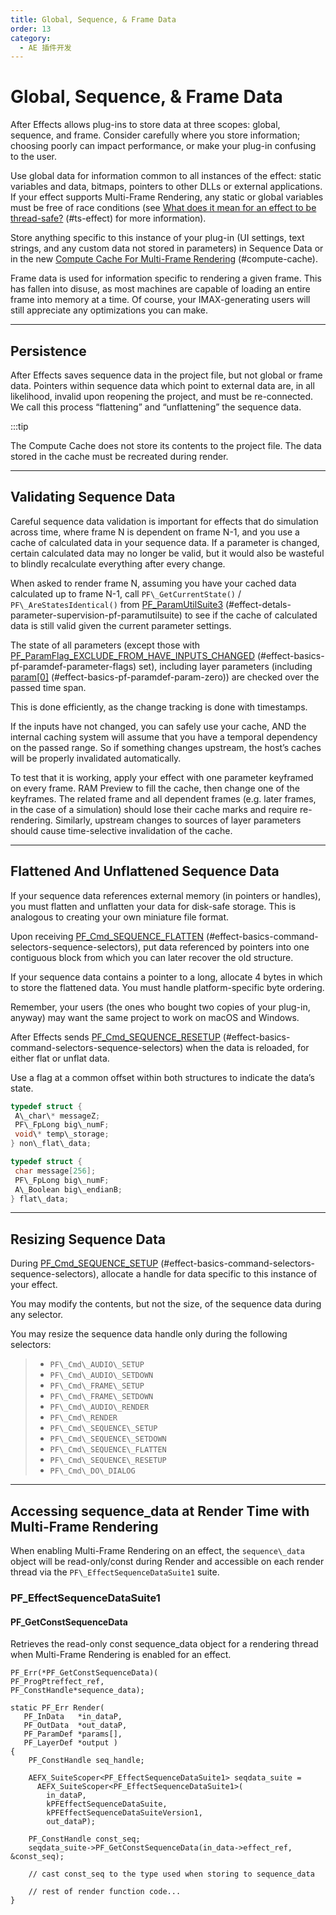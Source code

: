```yaml
---
title: Global, Sequence, & Frame Data
order: 13
category:
  - AE 插件开发
---
```

# Global, Sequence, & Frame Data

After Effects allows plug-ins to store data at three scopes: global, sequence, and frame. Consider carefully where you store information; choosing poorly can impact performance, or make your plug-in confusing to the user.

Use global data for information common to all instances of the effect: static variables and data, bitmaps, pointers to other DLLs or external applications. If your effect supports Multi-Frame Rendering, any static or global variables must be free of race conditions (see [What does it mean for an effect to be thread-safe?](multi-frame-rendering-in-ae.html) (#ts-effect) for more information).

Store anything specific to this instance of your plug-in (UI settings, text strings, and any custom data not stored in parameters) in Sequence Data or in the new [Compute Cache For Multi-Frame Rendering](multi-frame-rendering-in-ae.html) (#compute-cache).

Frame data is used for information specific to rendering a given frame. This has fallen into disuse, as most machines are capable of loading an entire frame into memory at a time. Of course, your IMAX-generating users will still appreciate any optimizations you can make.

---

## Persistence

After Effects saves sequence data in the project file, but not global or frame data. Pointers within sequence data which point to external data are, in all likelihood, invalid upon reopening the project, and must be re-connected. We call this process “flattening” and “unflattening” the sequence data.

:::tip

The Compute Cache does not store its contents to the project file. The data stored in the cache must be recreated during render.

---

## Validating Sequence Data

Careful sequence data validation is important for effects that do simulation across time, where frame N is dependent on frame N-1, and you use a cache of calculated data in your sequence data. If a parameter is changed, certain calculated data may no longer be valid, but it would also be wasteful to blindly recalculate everything after every change.

When asked to render frame N, assuming you have your cached data calculated up to frame N-1, call `PF\_GetCurrentState()` / `PF\_AreStatesIdentical()` from [PF_ParamUtilSuite3](parameter-supervision.html) (#effect-detals-parameter-supervision-pf-paramutilsuite) to see if the cache of calculated data is still valid given the current parameter settings.

The state of all parameters (except those with [PF_ParamFlag_EXCLUDE_FROM_HAVE_INPUTS_CHANGED](../effect-basics/PF_ParamDef.html) (#effect-basics-pf-paramdef-parameter-flags) set), including layer parameters (including [param[0]](../effect-basics/PF_ParamDef.html) (#effect-basics-pf-paramdef-param-zero)) are checked over the passed time span.

This is done efficiently, as the change tracking is done with timestamps.

If the inputs have not changed, you can safely use your cache, AND the internal caching system will assume that you have a temporal dependency on the passed range. So if something changes upstream, the host’s caches will be properly invalidated automatically.

To test that it is working, apply your effect with one parameter keyframed on every frame. RAM Preview to fill the cache, then change one of the keyframes. The related frame and all dependent frames (e.g. later frames, in the case of a simulation) should lose their cache marks and require re-rendering. Similarly, upstream changes to sources of layer parameters should cause time-selective invalidation of the cache.

---

## Flattened And Unflattened Sequence Data

If your sequence data references external memory (in pointers or handles), you must flatten and unflatten your data for disk-safe storage. This is analogous to creating your own miniature file format.

Upon receiving [PF_Cmd_SEQUENCE_FLATTEN](../effect-basics/command-selectors.html) (#effect-basics-command-selectors-sequence-selectors), put data referenced by pointers into one contiguous block from which you can later recover the old structure.

If your sequence data contains a pointer to a long, allocate 4 bytes in which to store the flattened data. You must handle platform-specific byte ordering.

Remember, your users (the ones who bought two copies of your plug-in, anyway) may want the same project to work on macOS and Windows.

After Effects sends [PF_Cmd_SEQUENCE_RESETUP](../effect-basics/command-selectors.html) (#effect-basics-command-selectors-sequence-selectors) when the data is reloaded, for either flat or unflat data.

Use a flag at a common offset within both structures to indicate the data’s state.

```cpp
typedef struct {
 A\_char\* messageZ;
 PF\_FpLong big\_numF;
 void\* temp\_storage;
} non\_flat\_data;

typedef struct {
 char message[256];
 PF\_FpLong big\_numF;
 A\_Boolean big\_endianB;
} flat\_data;

```

---

## Resizing Sequence Data

During [PF_Cmd_SEQUENCE_SETUP](../effect-basics/command-selectors.html) (#effect-basics-command-selectors-sequence-selectors), allocate a handle for data specific to this instance of your effect.

You may modify the contents, but not the size, of the sequence data during any selector.

You may resize the sequence data handle only during the following selectors:

> - `PF\_Cmd\_AUDIO\_SETUP`
> - `PF\_Cmd\_AUDIO\_SETDOWN`
> - `PF\_Cmd\_FRAME\_SETUP`
> - `PF\_Cmd\_FRAME\_SETDOWN`
> - `PF\_Cmd\_AUDIO\_RENDER`
> - `PF\_Cmd\_RENDER`
> - `PF\_Cmd\_SEQUENCE\_SETUP`
> - `PF\_Cmd\_SEQUENCE\_SETDOWN`
> - `PF\_Cmd\_SEQUENCE\_FLATTEN`
> - `PF\_Cmd\_SEQUENCE\_RESETUP`
> - `PF\_Cmd\_DO\_DIALOG`

---

## Accessing sequence_data at Render Time with Multi-Frame Rendering

When enabling Multi-Frame Rendering on an effect, the `sequence\_data` object will be read-only/const during Render and accessible on each render thread via the `PF\_EffectSequenceDataSuite1` suite.

### PF_EffectSequenceDataSuite1

#### PF_GetConstSequenceData


Retrieves the read-only const sequence_data object for a rendering thread when Multi-Frame Rendering is enabled for an effect.

```
PF_Err(*PF_GetConstSequenceData)(
PF_ProgPtreffect_ref,
PF_ConstHandle*sequence_data);
```


```
static PF_Err Render(
   PF_InData   *in_dataP,
   PF_OutData  *out_dataP,
   PF_ParamDef *params[],
   PF_LayerDef *output )
{
    PF_ConstHandle seq_handle;

    AEFX_SuiteScoper<PF_EffectSequenceDataSuite1> seqdata_suite =
      AEFX_SuiteScoper<PF_EffectSequenceDataSuite1>(
        in_dataP,
        kPFEffectSequenceDataSuite,
        kPFEffectSequenceDataSuiteVersion1,
        out_dataP);

    PF_ConstHandle const_seq;
    seqdata_suite->PF_GetConstSequenceData(in_data->effect_ref, &const_seq);
 
    // cast const_seq to the type used when storing to sequence_data

    // rest of render function code...
}
```
